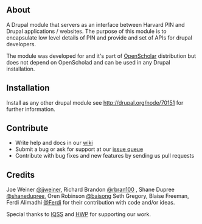 ## About

A Drupal module that servers as an interface between Harvard PIN and Drupal applications / websites.
The purpose of this module is to encapsulate low level details of PIN and provide and set of APIs for
drupal developers. 

The module was developed for and it's part of [OpenScholar](http://openscholar.harvard.edu) distribution
but does not depend on OpenScholad and can be used in any Drupal installation. 
   

## Installation

Install as any other drupal module see http://drupal.org/node/70151 for further information.

## Contribute

* Write help and docs in our [wiki](https://github.com/openscholar/pinserver/wiki)
* Submit a bug or ask for support at our [issue queue](https://github.com/openscholar/pinserver/issues)
* Contribute with bug fixes and new features by sending us pull requests  

## Credits

Joe Weiner [@jjweiner](https://github.com/jjweiner), Richard Brandon [@rbran100](https://github.com)
, Shane Dupree [@shanedupree](https://github.com/shanedupree), 
Oren Robinson [@baisong](https://github.com/baisong) Seth Gregory, Blaise Freeman, 
Ferdi Alimadhi [@Ferdi](https://github.com/Ferdi) for their contribution with code and/or ideas.


Special thanks to [IQSS](http://iq.harvard.edu) and [HWP](http://hwp.harvard.edu) for supporting our work.

